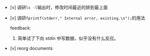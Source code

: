 * [v] 调研`ls -l`输出时，修改时间最近的排到最上面

* [v] 调研`fprintf(stderr," Internal error, existing.\n");`的用法

    feedback:

    1. 简单试了下向 stdin 中写数据，似乎没有什么反应。

* [v] reorg documents
